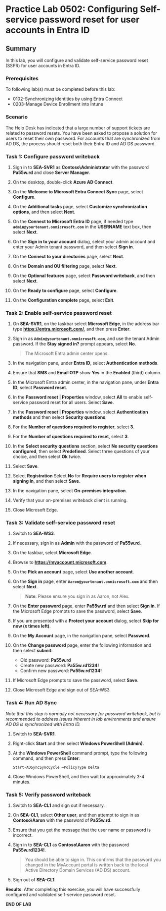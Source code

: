 # Practice Lab 0502: Configuring Self-service password reset for user accounts in Entra ID

## Summary

In this lab, you will configure and validate self-service password reset (SSPR) for user accounts in Entra ID.

### Prerequisites

To following lab(s) must be completed before this lab:

- 0102-Synchronizing identities by using Entra Connect
- 0203-Manage Device Enrollment into Intune


### Scenario

The Help Desk has indicated that a large number of support tickets are related to password resets. You have been asked to propose a solution for users to reset their own password. For accounts that are synchronized from AD DS, the process should reset both their Entra ID and AD DS password. 

### Task 1: Configure password writeback

1. Sign in to **SEA-SVR1** as **Contoso\\Administrator** with the password **Pa55w.rd** and close **Server Manager**.

2. On the desktop, double-click **Azure AD Connect**.

3. On the **Welcome to Microsoft Entra Connect Sync** page, select **Configure**.

4. On the **Additional tasks** page, select **Customize synchronization options**, and then select **Next**.

5. On the **Connect to Microsoft Entra ID** page, if needed type **`admin@yourtenant.onmicrosoft.com`** in the **USERNAME** text box, then select **Next**.

6. On the **Sign in to your account** dialog, select your admin account and enter your Admin tenant password, and then select **Sign in**.

7. On the **Connect to your directories** page, select **Next**.

8. On the **Domain and OU filtering** page, select **Next**.

9. On the **Optional features** page, select **Password writeback**, and then select **Next**.

10. On the **Ready to configure** page, select **Configure**.

11. On the **Configuration complete** page, select **Exit**.

### Task 2: Enable self-service password reset

1. On **SEA-SVR1**, on the taskbar select **Microsoft Edge**, in the address bar type **https://entra.microsoft.com/**, and then press **Enter**.

2. Sign in as **`Admin@yourtenant.onmicrosoft.com`**, and use the tenant Admin password. If the **Stay signed in?** prompt appears, select **No**. 

   > The Microsoft Entra admin center opens.

3. In the navigation pane, under **Entra ID**, select **Authentication methods**. 

4. Ensure that **SMS** and **Email OTP** show **Yes** in the **Enabled** \(third\) column. 

5. In the Microsoft Entra admin center, in the navigation pane, under **Entra ID**, select **Password reset**.

6. In the **Password reset | Properties** window, select **All** to enable self-service password reset for all users. Select **Save**.

7. In the **Password reset | Properties** window, select **Authentication methods** and then select **Security questions**.

8. For the **Number of questions required to register**, select **3**.

9. For the **Number of questions required to reset**, select **3**.

10. In the **Select security questions** section, select **No security questions configured**, then select **Predefined**. Select three questions of your choice, and then select **Ok** twice.

11. Select **Save**.

12. Select **Registration** Select **No** for **Require users to register when signing in**, and then select **Save**.

13. In the navigation pane, select **On-premises integration**.

14. Verify that your on-premises writeback client is running.

15. Close Microsoft Edge.

### Task 3: Validate self-service password reset

1. Switch to **SEA-WS3**.

2. If necessary, sign in as **Admin** with the password of **Pa55w.rd**.

3. On the taskbar, select **Microsoft Edge**.

4. Browse to **https://myaccount.microsoft.com**. 

5. On the **Pick an account** page, select **Use another account**.

6. On the **Sign in** page, enter **`Aaron@yourtenant.onmicrosoft.com`** and then select **Next**.

   >**Note**: Please ensure you sign in as Aaron, not Alex.

7. On the **Enter password** page, enter **Pa55w.rd** and then select **Sign in**. If the Microsoft Edge prompts to save the password, select **Save**.

8. If you are presented with a **Protect your account** dialog, select **Skip for now (*x* times left)**.

9. On the **My Account** page, in the navigation pane, select **Password**.

10. On the **Change password** page, enter the following information and then select **submit**:
     - Old password: **Pa55w.rd**
     - Create new password: **Pa55w.rd1234!**
     - Confirm new password: **Pa55w.rd1234!**

11. If Microsoft Edge prompts to save the password, select **Save**.

12. Close Microsoft Edge and sign out of SEA-WS3.

### Task 4: Run AD Sync

*Note that this step is normally not necessary for password writeback, but is recommended to address issues inherent in lab environments and ensure AD DS is synchronized with Entra ID.*

1. Switch to **SEA-SVR1**.

2. Right-click **Start** and then select **Windows PowerShell (Admin)**.

3. At the **Windows PowerShell** command prompt, type the following command, and
    then press **Enter**:

    ```
    Start-ADSyncSyncCycle –PolicyType Delta
    ```

4. Close Windows PowerShell, and then wait for approximately 3-4 minutes.

### Task 5: Verify password writeback

1. Switch to **SEA-CL1** and sign out if necessary.

2. On **SEA-CL1**, select **Other user**, and then attempt to sign in as **Contoso\\Aaron** with the password of **Pa55w.rd**.

4. Ensure that you get the message that the user name or password is incorrect.

5. Sign in to **SEA-CL1** as **Contoso\\Aaron** with the password **Pa55w.rd1234!**. 

   > You should be able to sign in. This confirms that the password you changed in the MyAccount portal is written back to the local Active Directory Domain Services (AD DS) account.

6. Sign out of **SEA-CL1**.

**Results**: After completing this exercise, you will have successfully configured and validated self-service password reset.

**END OF LAB**
